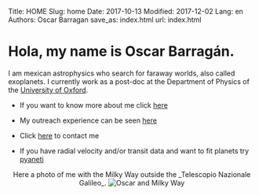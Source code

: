 Title: HOME
Slug: home
Date: 2017-10-13
Modified: 2017-12-02
Lang: en
Authors: Oscar Barragan
save_as: index.html
url: index.html

# Hola, my name is **Oscar Barragán**. 

I am mexican astrophysics who search for faraway worlds, also called exoplanets.
I currently work as a post-doc at the Department of Physics of the [University of Oxford](https://www2.physics.ox.ac.uk/contacts/people/barragan).

* If you want to know more about me click [here](pages/about)

* My outreach experience can be seen [here](pages/outreach) 

* Click [here](pages/contact) to contact me

* If you have radial velocity and/or transit data and want to fit planets try [pyaneti](https://github.com/oscaribv/pyaneti)


<center>
Here a photo of me with the Milky Way outside the _Telescopio Nazionale Galileo_.

<img src="https://oscaribv.github.io/images/oscarandmw.jpg" alt="Oscar and Milky Way"/>
</center>